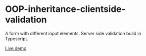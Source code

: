 # OOP-inheritance-clientside-validation
A form with different input elements. Server side validation build in Typescript.

[Live demo](https://hr-cmgt.github.io/OOP-inheritance-clientside-validation)
